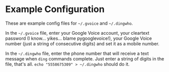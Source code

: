 # Example Configuration

These are example config files for `~/.gvoice` and `~/.dingwho`.

In the `~/.gvoice` file, enter your Google Voice account, your cleartext password
(I know... yikes... blame pygooglevoice!), your Google Voice number (just a
string of consecutive digits) and set it as a mobile number.

In the `~/.dingwho` file, enter the phone number that will receive a text message
when `ding` commands complete. Just enter a string of digits in the file, that's
all. `echo "5558675309" > ~/.dingwho` should do it.

